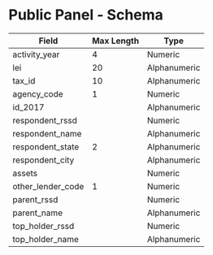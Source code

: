 # Public Panel - Schema

|Field|Max Length|Type|
|-----|----------|----|
activity\_year|4|Numeric
lei|20|Alphanumeric
tax\_id|10|Alphanumeric
agency\_code|1|Numeric
id\_2017||Alphanumeric
respondent\_rssd||Numeric
respondent\_name||Alphanumeric
respondent\_state|2|Alphanumeric
respondent\_city||Alphanumeric
assets||Numeric
other\_lender\_code|1|Numeric
parent\_rssd||Numeric
parent\_name||Alphanumeric
top\_holder\_rssd||Numeric
top\_holder\_name||Alphanumeric

